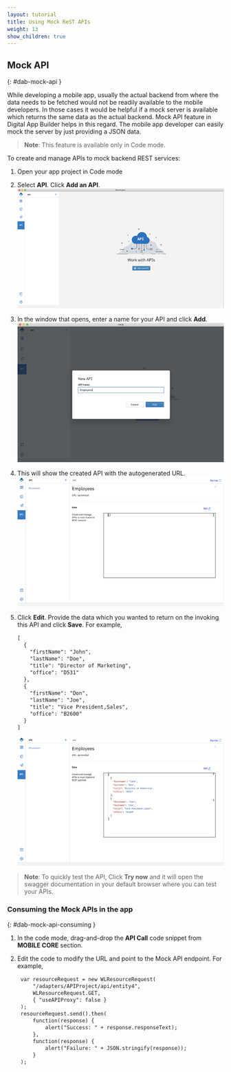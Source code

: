 ```yaml
---
layout: tutorial
title: Using Mock ReST APIs
weight: 13
show_children: true
---
```

<!-- NLS_CHARSET=UTF-8 -->

## Mock API
{: #dab-mock-api }

While developing a mobile app, usually the actual backend from where the data needs to be fetched would not be readily available to the mobile developers. In those cases it would be helpful if a mock server is available which returns the same data as the actual backend. Mock API feature in Digital App Builder helps in this regard. The mobile app developer can easily mock the server by just providing a JSON data.

>**Note**: This feature is available only in Code mode.

To create and manage APIs to mock backend REST services:

1. Open your app project in Code mode 
2. Select **API**. Click **Add an API**.
    ![Mock API](dab-mock-api.png)

3. In the window that opens, enter a name for your API and click **Add**.
    ![Mock API add](dab-new-mock-api.png)

4. This will show the created API with the autogenerated URL. 
    ![Mock API jason](dab-new-mock-api-jason.png)

5. Click **Edit**. Provide the data which you wanted to return on the invoking this API and click **Save**. For example, 

    ```
    [
      {
        "firstName": "John",
        "lastName": "Doe",
        "title": "Director of Marketing",
        "office": "D531"
      },
      {
        "firstName": "Don",
        "lastName": "Joe",
        "title": "Vice President,Sales",
        "office": "B2600"
      }
    ]
    ```

    ![Mock API jason sample](dab-exp-moc-api.png)

>**Note**: To quickly test the API, Click **Try now** and it will open the swagger documentation in your default browser where you can test your APIs.

### Consuming the Mock APIs in the app
{: #dab-mock-api-consuming }

1. In the code mode, drag-and-drop the **API Call** code snippet from **MOBILE CORE** section.
2. Edit the code to modify the URL and point to the Mock API endpoint. For example,

    ```
     var resourceRequest = new WLResourceRequest(
         "/adapters/APIProject/api/entity4",
         WLResourceRequest.GET,
         { "useAPIProxy": false }
     );
     resourceRequest.send().then(
         function(response) {
             alert("Success: " + response.responseText);
         },
         function(response) {
             alert("Failure: " + JSON.stringify(response));
         }
     );
    ```
 
